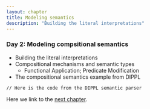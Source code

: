 ```yaml
---
layout: chapter
title: Modeling semantics
description: "Building the literal interpretations"
---
```


### Day 2: Modeling compsitional semantics

  - Building the literal interpretations
  - Compositional mechanisms and semantic types
    - Functional Application; Predicate Modification 
  - The compositional semantics example from DIPPL

~~~~
// Here is the code from the DIPPL semantic parser

~~~~

Here we link to the [next chapter](3-examples.html).